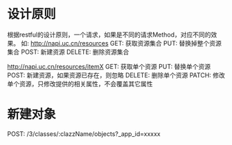 # 设计原则

根据restful的设计原则，一个请求，如果是不同的请求Method，对应不同的效果。
如:
http://napi.uc.cn/resources
GET: 获取资源集合
PUT: 替换掉整个资源集合
POST: 新建资源
DELETE: 删除资源集合

http://napi.uc.cn/resources/itemX
GET: 获取单个资源
PUT: 替换单个资源
POST: 新建资源，如果资源已存在，则忽略
DELETE: 删除单个资源
PATCH: 修改单个资源，只修改提供的相关属性，不会覆盖其它属性


# 新建对象
POST: /3/classes/:clazzName/objects?_app_id=xxxxx
